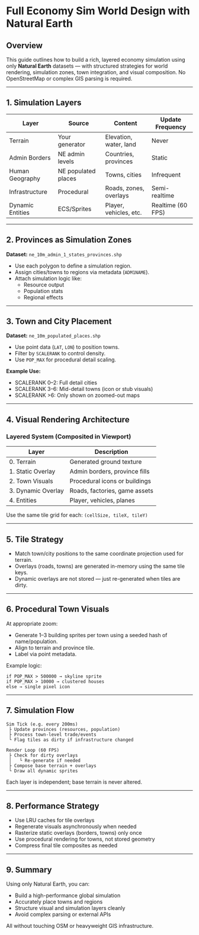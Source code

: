 
# Full Economy Sim World Design with Natural Earth

## Overview

This guide outlines how to build a rich, layered economy simulation using only **Natural Earth** datasets — with structured strategies for world rendering, simulation zones, town integration, and visual composition. No OpenStreetMap or complex GIS parsing is required.

---

## 1. Simulation Layers

| Layer | Source | Content | Update Frequency |
|-------|--------|---------|------------------|
| Terrain | Your generator | Elevation, water, land | Never |
| Admin Borders | NE admin levels | Countries, provinces | Static |
| Human Geography | NE populated places | Towns, cities | Infrequent |
| Infrastructure | Procedural | Roads, zones, overlays | Semi-realtime |
| Dynamic Entities | ECS/Sprites | Player, vehicles, etc. | Realtime (60 FPS) |

---

## 2. Provinces as Simulation Zones

**Dataset:** `ne_10m_admin_1_states_provinces.shp`

- Use each polygon to define a simulation region.
- Assign cities/towns to regions via metadata (`ADM1NAME`).
- Attach simulation logic like:
  - Resource output
  - Population stats
  - Regional effects

---

## 3. Town and City Placement

**Dataset:** `ne_10m_populated_places.shp`

- Use point data (`LAT`, `LON`) to position towns.
- Filter by `SCALERANK` to control density.
- Use `POP_MAX` for procedural detail scaling.

**Example Use:**
- SCALERANK 0–2: Full detail cities
- SCALERANK 3–6: Mid-detail towns (icon or stub visuals)
- SCALERANK >6: Only shown on zoomed-out maps

---

## 4. Visual Rendering Architecture

### Layered System (Composited in Viewport)

| Layer | Description |
|-------|-------------|
| 0. Terrain | Generated ground texture |
| 1. Static Overlay | Admin borders, province fills |
| 2. Town Visuals | Procedural icons or buildings |
| 3. Dynamic Overlay | Roads, factories, game assets |
| 4. Entities | Player, vehicles, planes |

Use the same tile grid for each: `(cellSize, tileX, tileY)`

---

## 5. Tile Strategy

- Match town/city positions to the same coordinate projection used for terrain.
- Overlays (roads, towns) are generated in-memory using the same tile keys.
- Dynamic overlays are not stored — just re-generated when tiles are dirty.

---

## 6. Procedural Town Visuals

At appropriate zoom:
- Generate 1–3 building sprites per town using a seeded hash of name/population.
- Align to terrain and province tile.
- Label via point metadata.

Example logic:
```text
if POP_MAX > 500000 → skyline sprite
if POP_MAX > 10000 → clustered houses
else → single pixel icon
```

---

## 7. Simulation Flow

```
Sim Tick (e.g. every 200ms)
 ├ Update provinces (resources, population)
 ├ Process town-level trade/events
 └ Flag tiles as dirty if infrastructure changed

Render Loop (60 FPS)
 ├ Check for dirty overlays
 │   └ Re-generate if needed
 ├ Compose base terrain + overlays
 └ Draw all dynamic sprites
```

Each layer is independent; base terrain is never altered.

---

## 8. Performance Strategy

- Use LRU caches for tile overlays
- Regenerate visuals asynchronously when needed
- Rasterize static overlays (borders, towns) only once
- Use procedural rendering for towns, not stored geometry
- Compress final tile composites as needed

---

## 9. Summary

Using only Natural Earth, you can:

- Build a high-performance global simulation
- Accurately place towns and regions
- Structure visual and simulation layers cleanly
- Avoid complex parsing or external APIs

All without touching OSM or heavyweight GIS infrastructure.

